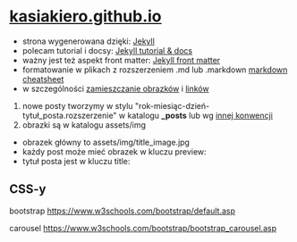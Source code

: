 # [kasiakiero.github.io](https://kasiakiero.github.io)

- strona wygenerowana dzięki: [Jekyll](http://jekyllrb.com)
- polecam tutorial i docsy: [Jekyll tutorial & docs](https://jekyllrb.com/docs/step-by-step/08-blogging/)
- ważny jest też aspekt front matter: [Jekyll front matter](https://jekyllrb.com/docs/step-by-step/03-front-matter/)
- formatowanie w plikach z rozszerzeniem .md lub .markdown [markdown cheatsheet](https://github.com/adam-p/markdown-here/wiki/Markdown-Cheatsheet)
- w szczególności [zamieszczanie obrazków](https://jekyllrb.com/docs/permalinks/) i [linków](https://github.com/adam-p/markdown-here/wiki/Markdown-Cheatsheet#links)

1. nowe posty tworzymy w stylu "rok-miesiąc-dzień-tytuł_posta.rozszerzenie" w katalogu **_posts** lub wg [innej konwencji](https://jekyllrb.com/docs/permalinks/)
1. obrazki są w katalogu assets/img
  - obrazek główny to assets/img/title_image.jpg
  - każdy post może mieć obrazek w kluczu preview:
  - tytuł posta jest w kluczu title:


## CSS-y

bootstrap
https://www.w3schools.com/bootstrap/default.asp

carousel
https://www.w3schools.com/bootstrap/bootstrap_carousel.asp




